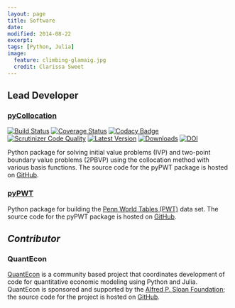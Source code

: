 ```yaml
---
layout: page
title: Software
date: 
modified: 2014-08-22
excerpt:
tags: [Python, Julia]
image:
  feature: climbing-glamaig.jpg
  credit: Clarissa Sweet
---
```


## Lead Developer 

### [pyCollocation](/software/pyCollocation)
[![Build Status](https://travis-ci.org/davidrpugh/pyCollocation.svg?branch=master)](https://travis-ci.org/davidrpugh/pyCollocation)
[![Coverage Status](https://coveralls.io/repos/davidrpugh/pyCollocation/badge.svg?branch=master)](https://coveralls.io/r/davidrpugh/pyCollocation?branch=master)
[![Codacy Badge](https://www.codacy.com/project/badge/4838082c243c48afa392aabc7cce54ab)](https://www.codacy.com/app/drobert-pugh/pyCollocation)
[![Scrutinizer Code Quality](https://scrutinizer-ci.com/g/davidrpugh/pyCollocation/badges/quality-score.png?b=master)](https://scrutinizer-ci.com/g/davidrpugh/pyCollocation/?branch=master)
[![Latest Version](https://img.shields.io/pypi/v/pyCollocation.svg)](https://pypi.python.org/pypi/pyCollocation/)
[![Downloads](https://img.shields.io/pypi/dm/pyCollocation.svg)](https://pypi.python.org/pypi/pyCollocation/)
[![DOI](https://zenodo.org/badge/doi/10.5281/zenodo.17283.svg)](http://dx.doi.org/10.5281/zenodo.17283)

Python package for solving initial value problems (IVP) and two-point boundary value problems (2PBVP) using the collocation method with various basis functions. The source code for the pyPWT package is hosted on [GitHub](https://github.com/davidrpugh/pyCollocation).

### [pyPWT]((/software/pypwt))
Python package for building the [Penn World Tables (PWT)](http://www.rug.nl/research/ggdc/data/penn-world-table) data set. The source code for the pyPWT package is hosted on [GitHub](https://github.com/davidrpugh/penn-world-tables).

## *Contributor*

### QuantEcon
[QuantEcon](http://jstac.github.io/quant-econ/) is a community based project that coordinates development of code for quantitative economic modeling using Python and Julia. QuantEcon is sponsored and supported by the [Alfred P. Sloan Foundation](http://www.sloan.org/); the source code for the project is hosted on [GitHub](https://github.com/jstac/quant-econ).


